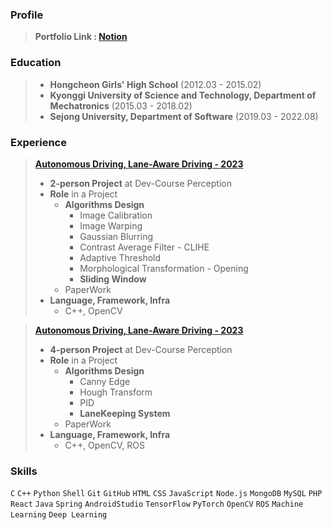 ### Profile

> ****Portfolio Link : <a href = https://www.notion.so/J-s-Portfolio-0e818bc5e9904f428b1d222e8dbee99a>Notion</a>**** 


### Education

> - **Hongcheon Girls' High School** (2012.03 - 2015.02)
> - **Kyonggi University of Science and Technology, Department of Mechatronics** (2015.03 - 2018.02)
> - **Sejong University, Department of Software** (2019.03 - 2022.08)


### Experience

> ****<a href = https://www.notion.so/Online-Xycar-Drive-85248b2069b049159c92788a1746529c>Autonomous Driving, Lane-Aware Driving - 2023</a>****
> 
> - **2-person Project** at Dev-Course Perception
> - **Role** in a Project
>     - **Algorithms Design**
>         - Image Calibration
>         - Image Warping
>         - Gaussian Blurring
>         - Contrast Average Filter - CLIHE
>         - Adaptive Threshold
>         - Morphological Transformation - Opening
>         - **Sliding Window**
>     - PaperWork
> - **Language, Framework, Infra**
>     - C++, OpenCV

> ****<a href = https://www.notion.so/Offline-Xycar-Drive-b395e5a9a12b4458b6e1705aa91a4116>Autonomous Driving, Lane-Aware Driving - 2023</a>****
> 
> - **4-person Project** at Dev-Course Perception
> - **Role** in a Project
>     - **Algorithms Design**
>         - Canny Edge
>         - Hough Transform
>         - PID
>         - **LaneKeeping System**
>     - PaperWork
> - **Language, Framework, Infra**
>     - C++, OpenCV, ROS


### Skills

`C` `C++` `Python` `Shell` `Git` `GitHub` 
`HTML` `CSS` `JavaScript` `Node.js` `MongoDB` `MySQL` `PHP` `React` 
`Java` `Spring` `AndroidStudio` 
`TensorFlow` `PyTorch` 
`OpenCV` `ROS` `Machine Learning` `Deep Learning` 
